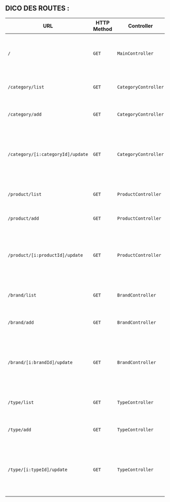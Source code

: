 ## DICO DES ROUTES :

| URL | HTTP Method | Controller | Method | Title | Content | Comment |
|--|--|--|--|--|--|--|
| `/` | `GET` | `MainController` | `home` | backOffice | 2 tableaux : Liste des catégories et LIste des produits | - |
| `/category/list` | `GET` | `CategoryController` | `list` | Categories List | Liste de toutes les catégories de la BDD | - |
| `/category/add` | `GET` | `CategoryController` | `add` | Ajouter une catégorie | Ajouter une catégorie à la BDD | - |
| `/category/[i:categoryId]/update` | `GET` | `CategoryController` | `update` | Modifier les données d'une catégorie | Modifier les données d'une catégorie dans la BDD ciblé par son ID| - |
| `/product/list` | `GET` | `ProductController` | `list` | Products List | Liste de tous les produits de la BDD | - |
| `/product/add` | `GET` | `ProductController` | `add` | Ajouter un produit | Ajouter un produit à la BDD | - |
| `/product/[i:productId]/update` | `GET` | `ProductController` | `update` | Modifier les données d'un produit | Modifier les données d'un produit dans la BDD ciblé par son ID | - |
| `/brand/list` | `GET` | `BrandController` | `list` | Categories List | Liste de toutes les catégories de la BDD | - |
| `/brand/add` | `GET` | `BrandController` | `add` | Ajouter une catégorie | Ajouter une catégorie à la BDD | - |
| `/brand/[i:brandId]/update` | `GET` | `BrandController` | `update` | Modifier les données d'une catégorie | Modifier les données d'une catégorie dans la BDD ciblé par son ID| - |
| `/type/list` | `GET` | `TypeController` | `list` | Categories List | Liste de toutes les catégories de la BDD | - |
| `/type/add` | `GET` | `TypeController` | `add` | Ajouter une catégorie | Ajouter une catégorie à la BDD | - |
| `/type/[i:typeId]/update` | `GET` | `TypeController` | `update` | Modifier les données d'une catégorie | Modifier les données d'une catégorie dans la BDD ciblé par son ID| - |